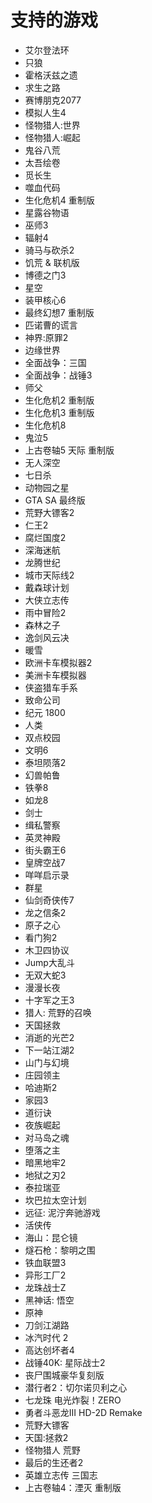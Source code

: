 # 支持的游戏
- 艾尔登法环
- 只狼
- 霍格沃兹之遗
- 求生之路
- 赛博朋克2077
- 模拟人生4 
- 怪物猎人:世界
- 怪物猎人:崛起
- 鬼谷八荒
- 太吾绘卷
- 觅长生
- 噬血代码
- 生化危机4 重制版
- 星露谷物语
- 巫师3
- 辐射4
- 骑马与砍杀2
- 饥荒 & 联机版
- 博德之门3
- 星空
- 装甲核心6
- 最终幻想7 重制版
- 匹诺曹的谎言
- 神界:原罪2
- 边缘世界
- 全面战争：三国
- 全面战争：战锤3
- 师父
- 生化危机2 重制版
- 生化危机3 重制版
- 生化危机8
- 鬼泣5
- 上古卷轴5 天际 重制版
- 无人深空
- 七日杀
- 动物园之星
- GTA SA 最终版
- 荒野大镖客2
- 仁王2
- 腐烂国度2
- 深海迷航
- 龙腾世纪
- 城市天际线2
- 戴森球计划
- 大侠立志传
- 雨中冒险2
- 森林之子
- 逸剑风云决
- 暖雪
- 欧洲卡车模拟器2
- 美洲卡车模拟器
- 侠盗猎车手系
- 致命公司
- 纪元 1800
- 人类
- 双点校园
- 文明6
- 泰坦陨落2
- 幻兽帕鲁
- 铁拳8
- 如龙8
- 剑士
- 缉私警察
- 英灵神殿
- 街头霸王6
- 皇牌空战7
- 咩咩启示录
- 群星
- 仙剑奇侠传7
- 龙之信条2
- 原子之心
- 看门狗2
- 木卫四协议
- Jump大乱斗
- 无双大蛇3
- 漫漫长夜
- 十字军之王3
- 猎人: 荒野的召唤
- 天国拯救
- 消逝的光芒2
- 下一站江湖2
- 山门与幻境
- 庄园领主
- 哈迪斯2
- 家园3
- 道衍诀
- 夜族崛起
- 对马岛之魂
- 堕落之主
- 暗黑地牢2
- 地狱之刃2
- 泰拉瑞亚
- 坎巴拉太空计划
- 远征: 泥泞奔驰游戏
- 活侠传
- 海山：昆仑镜
- 燧石枪：黎明之围
- 铁血联盟3
- 异形工厂2
- 龙珠战士Z
- 黑神话: 悟空
- 原神
- 刀剑江湖路
- 冰汽时代 2
- 高达创坏者4
- 战锤40K: 星际战士2
- 丧尸围城豪华复刻版
- 潜行者2：切尔诺贝利之心
- 七龙珠 电光炸裂！ZERO
- 勇者斗恶龙III HD-2D Remake
- 荒野大镖客
- 天国:拯救2
- 怪物猎人 荒野
- 最后的生还者2
- 英雄立志传 三国志
- 上古卷轴4：湮灭 重制版